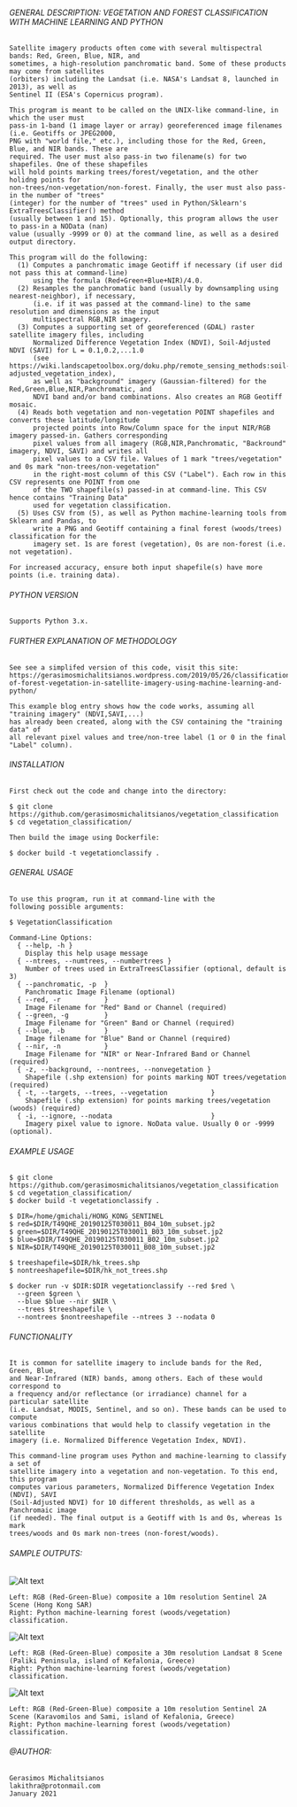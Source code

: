 ###### GENERAL DESCRIPTION: VEGETATION AND FOREST CLASSIFICATION WITH MACHINE LEARNING AND PYTHON

    Satellite imagery products often come with several multispectral bands: Red, Green, Blue, NIR, and
    sometimes, a high-resolution panchromatic band. Some of these products may come from satellites 
    (orbiters) including the Landsat (i.e. NASA's Landsat 8, launched in 2013), as well as 
    Sentinel II (ESA's Copernicus program). 
       
    This program is meant to be called on the UNIX-like command-line, in which the user must 
    pass-in 1-band (1 image layer or array) georeferenced image filenames (i.e. Geotiffs or JPEG2000, 
    PNG with "world file," etc.), including those for the Red, Green, Blue, and NIR bands. These are 
    required. The user must also pass-in two filename(s) for two shapefiles. One of these shapefiles 
    will hold points marking trees/forest/vegetation, and the other holidng points for 
    non-trees/non-vegetation/non-forest. Finally, the user must also pass-in the number of "trees" 
    (integer) for the number of "trees" used in Python/Sklearn's ExtraTreesClassifier() method
    (usually between 1 and 15). Optionally, this program allows the user to pass-in a NOData (nan)
    value (usually -9999 or 0) at the command line, as well as a desired output directory.
       
    This program will do the following:
      (1) Computes a panchromatic image Geotiff if necessary (if user did not pass this at command-line)
          using the formula (Red+Green+Blue+NIR)/4.0.
      (2) Resamples the panchromatic band (usually by downsampling using nearest-neighbor), if necessary, 
          (i.e. if it was passed at the command-line) to the same resolution and dimensions as the input 
          multispectral RGB,NIR imagery. 
      (3) Computes a supporting set of georeferenced (GDAL) raster satellite imagery files, including 
          Normalized Difference Vegetation Index (NDVI), Soil-Adjusted NDVI (SAVI) for L = 0.1,0.2,...1.0 
          (see https://wiki.landscapetoolbox.org/doku.php/remote_sensing_methods:soil-adjusted_vegetation_index),
          as well as "background" imagery (Gaussian-filtered) for the Red,Green,Blue,NIR,Panchromatic, and 
          NDVI band and/or band combinations. Also creates an RGB Geotiff mosaic. 
      (4) Reads both vegetation and non-vegetation POINT shapefiles and converts these latitude/longitude
          projected points into Row/Column space for the input NIR/RGB imagery passed-in. Gathers corresponding
          pixel values from all imagery (RGB,NIR,Panchromatic, "Backround" imagery, NDVI, SAVI) and writes all
          pixel values to a CSV file. Values of 1 mark "trees/vegetation" and 0s mark "non-trees/non-vegetation" 
          in the right-most column of this CSV ("Label"). Each row in this CSV represents one POINT from one 
          of the TWO shapefile(s) passed-in at command-line. This CSV hence contains "Training Data" 
          used for vegetation classification.
      (5) Uses CSV from (5), as well as Python machine-learning tools from Sklearn and Pandas, to 
          write a PNG and Geotiff containing a final forest (woods/trees) classification for the 
          imagery set. 1s are forest (vegetation), 0s are non-forest (i.e. not vegetation). 
             
    For increased accuracy, ensure both input shapefile(s) have more points (i.e. training data).

###### PYTHON VERSION

    Supports Python 3.x.
         
###### FURTHER EXPLANATION OF METHODOLOGY
 
    See see a simplifed version of this code, visit this site:
    https://gerasimosmichalitsianos.wordpress.com/2019/05/26/classification-of-forest-vegetation-in-satellite-imagery-using-machine-learning-and-python/
       
    This example blog entry shows how the code works, assuming all "training imagery" (NDVI,SAVI,...)
    has already been created, along with the CSV containing the "training data" of 
    all relevant pixel values and tree/non-tree label (1 or 0 in the final "Label" column).
    
###### INSTALLATION

    First check out the code and change into the directory:
    
    $ git clone https://github.com/gerasimosmichalitsianos/vegetation_classification
    $ cd vegetation_classification/
    
    Then build the image using Dockerfile:
    
    $ docker build -t vegetationclassify .
    
###### GENERAL USAGE

    To use this program, run it at command-line with the 
    following possible arguments:

    $ VegetationClassification
      
    Command-Line Options:
      { --help, -h }
        Display this help usage message
      { --ntrees, --numtrees, --numbertrees }
        Number of trees used in ExtraTreesClassifier (optional, default is 3)
      { --panchromatic, -p  }
        Panchromatic Image Filename (optional)
      { --red, -r           }
        Image Filename for "Red" Band or Channel (required)
      { --green, -g         }
        Image Filename for "Green" Band or Channel (required)
      { --blue, -b          }
        Image filename for "Blue" Band or Channel (required)
      { --nir, -n           }
        Image Filename for "NIR" or Near-Infrared Band or Channel (required)
      { -z, --background, --nontrees, --nonvegetation }
        Shapefile (.shp extension) for points marking NOT trees/vegetation (required)
      { -t, --targets, --trees, --vegetation           }
        Shapefile (.shp extension) for points marking trees/vegetation (woods) (required)
      { -i, --ignore, --nodata                         }
        Imagery pixel value to ignore. NoData value. Usually 0 or -9999 (optional).
    
###### EXAMPLE USAGE

    $ git clone https://github.com/gerasimosmichalitsianos/vegetation_classification
    $ cd vegetation_classification/
    $ docker build -t vegetationclassify .
    
    $ DIR=/home/gmichali/HONG_KONG_SENTINEL
    $ red=$DIR/T49QHE_20190125T030011_B04_10m_subset.jp2
    $ green=$DIR/T49QHE_20190125T030011_B03_10m_subset.jp2 
    $ blue=$DIR/T49QHE_20190125T030011_B02_10m_subset.jp2 
    $ NIR=$DIR/T49QHE_20190125T030011_B08_10m_subset.jp2
    
    $ treeshapefile=$DIR/hk_trees.shp
    $ nontreeshapefile=$DIR/hk_not_trees.shp

    $ docker run -v $DIR:$DIR vegetationclassify --red $red \
      --green $green \
      --blue $blue --nir $NIR \
      --trees $treeshapefile \
      --nontrees $nontreeshapefile --ntrees 3 --nodata 0

###### FUNCTIONALITY

    It is common for satellite imagery to include bands for the Red, Green, Blue, 
    and Near-Infrared (NIR) bands, among others. Each of these would correspond to 
    a frequency and/or reflectance (or irradiance) channel for a particular satellite 
    (i.e. Landsat, MODIS, Sentinel, and so on). These bands can be used to compute 
    various combinations that would help to classify vegetation in the satellite 
    imagery (i.e. Normalized Difference Vegetation Index, NDVI).

    This command-line program uses Python and machine-learning to classify a set of 
    satellite imagery into a vegetation and non-vegetation. To this end, this program 
    computes various parameters, Normalized Difference Vegetation Index (NDVI), SAVI 
    (Soil-Adjusted NDVI) for 10 different thresholds, as well as a Panchromaic image 
    (if needed). The final output is a Geotiff with 1s and 0s, whereas 1s mark 
    trees/woods and 0s mark non-trees (non-forest/woods).

###### SAMPLE OUTPUTS:

![Alt text](https://i.imgur.com/usfzp1y.png)

    Left: RGB (Red-Green-Blue) composite a 10m resolution Sentinel 2A Scene (Hong Kong SAR)
    Right: Python machine-learning forest (woods/vegetation) classification.
       
![Alt text](https://i.imgur.com/corJyDg.png)

    Left: RGB (Red-Green-Blue) composite a 30m resolution Landsat 8 Scene (Paliki Peninsula, island of Kefalonia, Greece)
    Right: Python machine-learning forest (woods/vegetation) classification.

![Alt text](https://i.imgur.com/JTC2v6L.png)

    Left: RGB (Red-Green-Blue) composite a 10m resolution Sentinel 2A Scene (Karavomilos and Sami, island of Kefalonia, Greece)
    Right: Python machine-learning forest (woods/vegetation) classification.

###### @AUTHOR:

    Gerasimos Michalitsianos
    lakithra@protonmail.com
    January 2021
